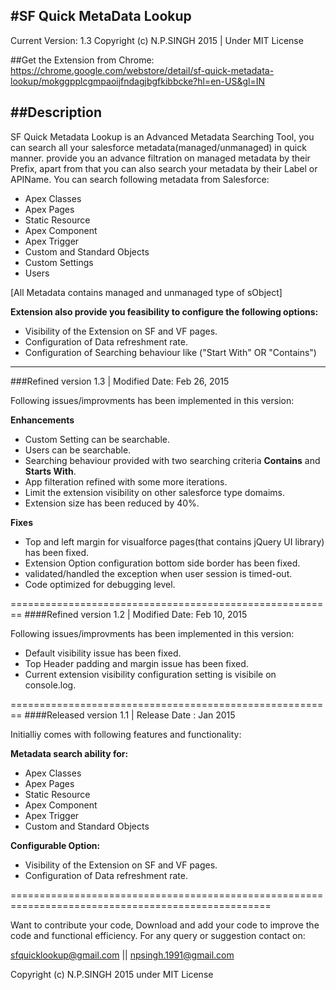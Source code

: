 #SF Quick MetaData Lookup
-------------------------------------
Current Version: 1.3
Copyright (c) N.P.SINGH 2015 | Under MIT License

##Get the Extension from Chrome:
https://chrome.google.com/webstore/detail/sf-quick-metadata-lookup/mokggpplcgmpaoijfndagjbgfkibbcke?hl=en-US&gl=IN

##Description
---------------------------------
SF Quick Metadata Lookup is an Advanced Metadata Searching Tool, you can search all your salesforce metadata(managed/unmanaged) in quick manner. provide you an advance filtration on managed metadata by their Prefix, apart from that you can also search your metadata by their Label or APIName. You can search following metadata from Salesforce:

* Apex Classes
* Apex Pages
* Static Resource
* Apex Component
* Apex Trigger
* Custom and Standard Objects
* Custom Settings
* Users

[All Metadata contains managed and unmanaged type of sObject]

**Extension also provide you feasibility to configure the following options:**
* Visibility of the Extension on SF and VF pages.
* Configuration of Data refreshment rate.
* Configuration of Searching behaviour like ("Start With" OR "Contains")

---------------------------------
###Refined version 1.3    |          Modified Date: Feb 26, 2015

Following issues/improvments has been implemented in this version:

**Enhancements**
* Custom Setting can be searchable.
* Users can be searchable.
* Searching behaviour provided with two searching criteria **Contains** and **Starts With**.
* App filteration refined with some more iterations.
* Limit the extension visibility on other salesforce type domaims.
* Extension size has been reduced by 40%.

**Fixes**

* Top and left margin for visualforce pages(that contains jQuery UI library) has been fixed.
* Extension Option configuration bottom side border has been fixed.
* validated/handled the exception when user session is timed-out.
* Code optimized for debugging level.

========================================================
####Refined version 1.2    |          Modified Date: Feb 10, 2015

Following issues/improvments has been implemented in this version:

* Default visibility issue has been fixed.
* Top Header padding and margin issue has been fixed.
* Current extension visibility configuration setting is visibile on console.log.


========================================================
####Released version 1.1  |            Release Date :  Jan 2015


Initialliy comes with following features and functionality:

**Metadata search ability for:**
* Apex Classes
* Apex Pages
* Static Resource
* Apex Component
* Apex Trigger
* Custom and Standard Objects

**Configurable Option:**
* Visibility of the Extension on SF and VF pages.
* Configuration of Data refreshment rate.

===================================================================================================

Want to contribute your code, Download and add your code to improve the code and functional efficiency. For any query or suggestion contact on:

sfquicklookup@gmail.com || npsingh.1991@gmail.com 

Copyright (c) N.P.SINGH 2015 under MIT License


